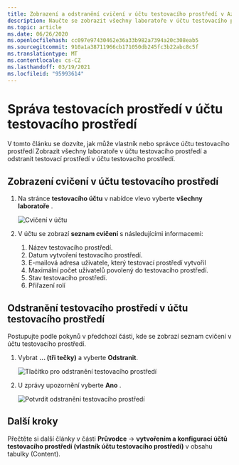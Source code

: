 ```yaml
---
title: Zobrazení a odstranění cvičení v účtu testovacího prostředí v Azure Lab Services
description: Naučte se zobrazit všechny laboratoře v účtu testovacího prostředí a odstranit testovací prostředí z účtu testovacího prostředí.
ms.topic: article
ms.date: 06/26/2020
ms.openlocfilehash: cc097e97430462e36a33b982a7394a20c308eab5
ms.sourcegitcommit: 910a1a38711966cb171050db245fc3b22abc8c5f
ms.translationtype: MT
ms.contentlocale: cs-CZ
ms.lasthandoff: 03/19/2021
ms.locfileid: "95993614"
---
```

# <a name="manage-labs-in-a-lab-account"></a>Správa testovacích prostředí v účtu testovacího prostředí
V tomto článku se dozvíte, jak může vlastník nebo správce účtu testovacího prostředí Zobrazit všechny laboratoře v účtu testovacího prostředí a odstranit testovací prostředí v účtu testovacího prostředí. 

## <a name="view-labs-in-a-lab-account"></a>Zobrazení cvičení v účtu testovacího prostředí

1. Na stránce **testovacího účtu** v nabídce vlevo vyberte **všechny laboratoře** .

    ![Cvičení v účtu](./media/how-to-manage-lab-accounts/labs-in-account.png)
1. V účtu se zobrazí **seznam cvičení** s následujícími informacemi: 
    1. Název testovacího prostředí.
    2. Datum vytvoření testovacího prostředí. 
    3. E-mailová adresa uživatele, který testovací prostředí vytvořil 
    4. Maximální počet uživatelů povolený do testovacího prostředí. 
    5. Stav testovacího prostředí. 
    6. Přiřazení rolí 

## <a name="delete-a-lab-in-a-lab-account"></a>Odstranění testovacího prostředí v účtu testovacího prostředí
Postupujte podle pokynů v předchozí části, kde se zobrazí seznam cvičení v účtu testovacího prostředí.

1. Vybrat **... (tři tečky)** a vyberte **Odstranit**. 

    ![Tlačítko pro odstranění testovacího prostředí](./media/how-to-manage-lab-accounts/delete-lab-button.png)
2. U zprávy upozornění vyberte **Ano** . 

    ![Potvrdit odstranění testovacího prostředí](./media/how-to-manage-lab-accounts/confirm-lab-delete.png)

## <a name="next-steps"></a>Další kroky
Přečtěte si další články v části **Průvodce**  ->  **vytvořením a konfigurací účtů testovacího prostředí (vlastník účtu testovacího prostředí)** v obsahu tabulky (Content). 